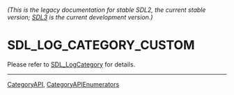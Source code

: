 ###### (This is the legacy documentation for stable SDL2, the current stable version; [SDL3](https://wiki.libsdl.org/SDL3/) is the current development version.)
# SDL_LOG_CATEGORY_CUSTOM

Please refer to [SDL_LogCategory](SDL_LogCategory) for details.

----
[CategoryAPI](CategoryAPI), [CategoryAPIEnumerators](CategoryAPIEnumerators)

